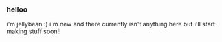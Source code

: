 ### helloo
i'm jellybean :)
i'm new and there currently isn't anything here but i'll start making stuff soon!!
